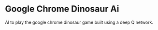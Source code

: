 # Google Chrome Dinosaur Ai
AI to play the google chrome dinosaur game built using a deep Q network.
